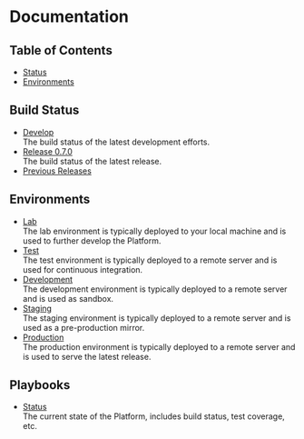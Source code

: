 # Documentation

## Table of Contents

- [Status](#status)
- [Environments](#environments)

## Build Status

- [Develop](branches/develop.md)<br>The build status of the latest development efforts.
- [Release 0.7.0](releases/v0.7.0.md)<br>The build status of the latest release.
- [Previous Releases](releases/index.md)

## Environments

- [Lab](lab/index.md)<br>The lab environment is typically deployed to your local machine and is used to further develop the Platform.
- [Test](test/index.md)<br>The test environment is typically deployed to a remote server and is used for continuous integration.
- [Development](dev/index.md)<br>The development environment is typically deployed to a remote server and is used as sandbox.
- [Staging](stag/index.md)<br>The staging environment is typically deployed to a remote server and is used as a pre-production mirror.
- [Production](prod/index.md)<br>The production environment is typically deployed to a remote server and is used to serve the latest release.

## Playbooks

- [Status](status/index.md)<br>The current state of the Platform, includes build status, test coverage, etc.
